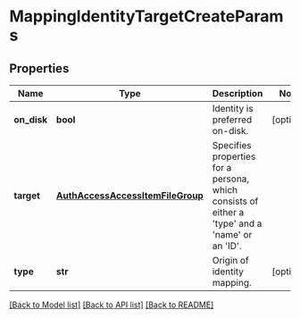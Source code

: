 # MappingIdentityTargetCreateParams

## Properties
Name | Type | Description | Notes
------------ | ------------- | ------------- | -------------
**on_disk** | **bool** | Identity is preferred on-disk. | [optional] 
**target** | [**AuthAccessAccessItemFileGroup**](AuthAccessAccessItemFileGroup.md) | Specifies properties for a persona, which consists of either a &#39;type&#39; and a &#39;name&#39; or an &#39;ID&#39;. | 
**type** | **str** | Origin of identity mapping. | [optional] 

[[Back to Model list]](../README.md#documentation-for-models) [[Back to API list]](../README.md#documentation-for-api-endpoints) [[Back to README]](../README.md)


